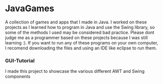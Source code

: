 # JavaGames
A collection of games and apps that I made in Java. I worked on these projects as I learned how to program in Java and use the Swing library, so some of the methods I used may be considered bad practice. Please dont judge me as a programmer based on these projects because I was still learning :). 
If you want to run any of these programs on your own computer, I recomend downloading the files and using an IDE like eclipse to run them. 

### GUI-Tutorial
I made this project to showcase the various different AWT and Swing components
